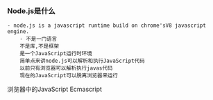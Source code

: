 ### Node.js是什么
    - node.js is a javascript runtime build on chrome'sV8 javascript engine.
        - 不是一门语言
        不是库,不是框架
        是一个JavaScript运行时环境
        简单点来讲node.js可以解析和执行JavaScript代码
        以前只有浏览器可以解析执行javas代码
        现在的JavaScript可以脱离浏览器来运行
浏览器中的JavaScript
    Ecmascript



    

